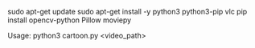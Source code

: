 sudo apt-get update
sudo apt-get install -y python3 python3-pip vlc
pip install opencv-python Pillow moviepy


Usage: python3 cartoon.py <video_path>
